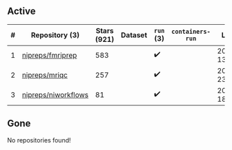 ## Active
| # | Repository (3) | Stars (921) | Dataset | `run` (3) | `containers-run` | Last Modified |
| --- | --- | --- | --- | --- | --- | --- |
| 1 | [nipreps/fmriprep](https://github.com/nipreps/fmriprep) | 583 |  | :heavy_check_mark: |  | 2024-02-13 13:33:29+00:00 |
| 2 | [nipreps/mriqc](https://github.com/nipreps/mriqc) | 257 |  | :heavy_check_mark: |  | 2024-02-07 23:33:46+00:00 |
| 3 | [nipreps/niworkflows](https://github.com/nipreps/niworkflows) | 81 |  | :heavy_check_mark: |  | 2024-02-06 18:34:39+00:00 |

## Gone
No repositories found!
